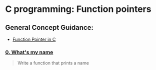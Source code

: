 # C programming: Function pointers
## General Concept Guidance:
* [Function Pointer in C](https://www.geeksforgeeks.org/function-pointer-in-c/)
### [0. What's my name](./0-print_name.c)
> Write a function that prints a name
